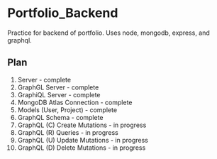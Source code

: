 # Portfolio_Backend
Practice for backend of portfolio. Uses node, mongodb, express, and graphql.

## Plan
1. Server - complete
2. GraphGL Server - complete
3. GraphiQL Server - complete
4. MongoDB Atlas Connection - complete
5. Models (User, Project) - complete
6. GraphQL Schema - complete
7. GraphQL (C) Create Mutations - in progress
8. GraphQL (R) Queries - in progress
9. GraphQL (U) Update Mutations - in progress
10. GraphQL (D) Delete Mutations - in progress
